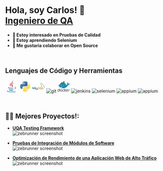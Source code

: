 


<h1>Hola, soy Carlos! 👋<br/><a href=""> Ingeniero de QA </a> </h1>

<h4>

- 👀 Estoy interesado en  Pruebas de Calidad
- 🌱 Estoy aprendiendo Selenium
- 💞️ Me gustaria colaborar en Open Source
<br>


<h2 align="left">Lenguajes de Código y Herramientas</h2>
<p align="left"> 
<img src="https://raw.githubusercontent.com/devicons/devicon/master/icons/java/java-original.svg" alt="java" width="40" height="40"/> 
<img src="https://raw.githubusercontent.com/devicons/devicon/master/icons/python/python-original.svg" alt="python" width="40" height="40"/> 
<img src="https://raw.githubusercontent.com/devicons/devicon/master/icons/mysql/mysql-original-wordmark.svg" alt="mysql" width="40" height="40"/>
<img src="https://www.vectorlogo.zone/logos/git-scm/git-scm-icon.svg" alt="git" width="40" height="40"/> 
<img src="https://raw.githubusercontent.com/devicons/devicon/master/icons/docker/docker-original-wordmark.svg" alt="docker" width="40" height="40"/>
<img src="https://www.vectorlogo.zone/logos/jenkins/jenkins-icon.svg" alt="jenkins" width="40" height="40"/> 
<img src="https://raw.githubusercontent.com/detain/svg-logos/780f25886640cef088af994181646db2f6b1a3f8/svg/selenium-logo.svg" alt="selenium" width="40" height="40"/>
<img src="https://github.com/GKARLOZ/GKARLOZ/assets/20764455/f2081aeb-f578-40e8-ae20-aba9d8562a3d" alt="appium" width="40" height="40"/>
<img src="https://github.com/GKARLOZ/GKARLOZ/assets/20764455/83e693d7-019d-41a7-9a8b-e2828c1b32c9" alt="appium" width="40" height="40"/>


</p>
<br>


<h2>👨‍💻 Mejores Proyectos!:</h2>

<ul>
  <li>
    <b><a href="">UQA Testing Framework</a></b><br>
    <img src="https://github.com/GKARLOZ/OpenWeather-Testing-Framework/assets/20764455/b2e0d3dd-c8c3-4ebb-95f2-166c4b8c45ed" alt="zebrunner screenshot" width="250" height="200"/>
  </li>
</ul>

<ul>
  <li>
    <b><a href="">Pruebas de Integración de Módulos de Software</a></b><br>
    <img src="https://github.com/GKARLOZ/OpenWeather-Testing-Framework/assets/20764455/b2e0d3dd-c8c3-4ebb-95f2-166c4b8c45ed" alt="zebrunner screenshot" width="250" height="200"/>
  </li>
</ul>

<ul>
  <li>
    <b><a href="">Optimización de Rendimiento de una Aplicación Web de Alto Tráfico</a></b><br>
    <img src="https://github.com/GKARLOZ/OpenWeather-Testing-Framework/assets/20764455/b2e0d3dd-c8c3-4ebb-95f2-166c4b8c45ed" alt="zebrunner screenshot" width="250" height="200"/>
  </li>
</ul>






  


<!---
CharlieUQA/CharlieUQA is a ✨ special ✨ repository because its `README.md` (this file) appears on your GitHub profile.
You can click the Preview link to take a look at your changes.
--->
